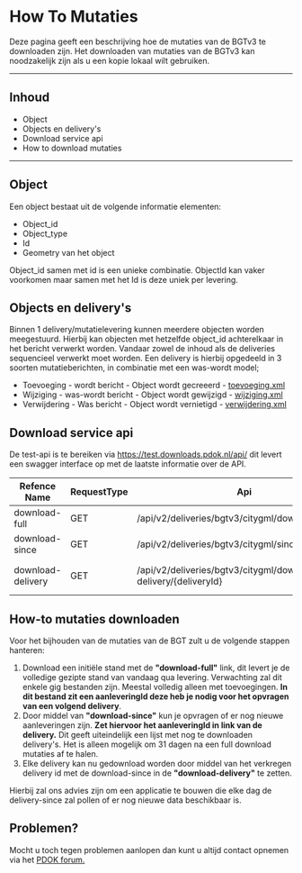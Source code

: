# How To Mutaties

Deze pagina geeft een beschrijving hoe de mutaties van de BGTv3 te downloaden zijn. Het downloaden van mutaties van de BGTv3 kan noodzakelijk zijn als u een kopie lokaal wilt gebruiken.

---

## Inhoud

- Object
- Objects en delivery's
- Download service api
- How to download mutaties

---

## Object
Een object bestaat uit de volgende informatie elementen:
- Object_id
- Object_type
- Id
- Geometry van het object

Object_id samen met id is een unieke combinatie. ObjectId kan vaker voorkomen maar samen met het Id is deze uniek per levering.

## Objects en delivery's
Binnen 1 delivery/mutatielevering kunnen meerdere objecten worden meegestuurd. Hierbij kan objecten met hetzelfde object_id achterelkaar in het bericht verwerkt worden.
Vandaar zowel de inhoud als de deliveries sequencieel verwerkt moet worden.
Een delivery is hierbij opgedeeld in 3 soorten mutatieberichten, in combinatie met een was-wordt model;
- Toevoeging - wordt bericht - Object wordt gecreeerd - [toevoeging.xml](../master/voorbeeldbericht/toevoeging.xml)
- Wijziging - was-wordt bericht - Object wordt gewijzigd - [wijziging.xml](../master/voorbeeldbericht/wijziging.xml)
- Verwijdering - Was bericht -  Object wordt vernietigd - [verwijdering.xml](../master/voorbeeldbericht/verwijdering.xml)

## Download service api

De test-api is te bereiken via https://test.downloads.pdok.nl/api/ dit levert een swagger interface op met de laatste informatie over de API.

| Refence Name      | RequestType | Api                                                             | Omschrijving                 |
| ----------------- | ----------- | --------------------------------------------------------------- | ---------------------------- |
| download-full     | GET         | /api/v2/deliveries/bgtv3/citygml/download-full                  | Download de initiële stand   |
| download-since    | GET         | /api/v2/deliveries/bgtv3/citygml/since/{deliveryId}             | Download de delivery ids     |
| download-delivery | GET         | /api/v2/deliveries/bgtv3/citygml/download-delivery/{deliveryId} | Download de delivery with id |


## How-to mutaties downloaden
Voor het bijhouden van de mutaties van de BGT zult u de volgende stappen hanteren:

1. Download een initiële stand met de **"download-full"** link, dit levert je de volledige gezipte stand van vandaag qua levering. 
Verwachting zal dit enkele gig bestanden zijn. Meestal volledig alleen met toevoegingen. **In dit bestand zit een aanleveringId deze heb je nodig voor het opvragen van een volgend delivery**.
2. Door middel van **"download-since"** kun je opvragen of er nog nieuwe aanleveringen zijn. **Zet hiervoor het aanleveringId in link van de delivery.** 
Dit geeft uiteindelijk een lijst met nog te downloaden delivery's. Het is alleen mogelijk om 31 dagen na een full download mutaties af te halen. 
3. Elke delivery kan nu gedownload worden door middel van het verkregen delivery id met de download-since in de **"download-delivery"** te zetten.

Hierbij zal ons advies zijn om een applicatie te bouwen die elke dag de delivery-since zal pollen of er nog nieuwe data beschikbaar is.  

## Problemen?

Mocht u toch tegen problemen aanlopen dan kunt u altijd contact opnemen via het [PDOK forum.](https://forum.pdok.nl)

